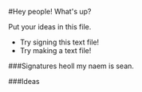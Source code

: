 #Hey people!
What's up?

Put your ideas in this file.

- Try signing this text file!
- Try making a text file!

###Signatures
heoll my naem is sean.

###Ideas
